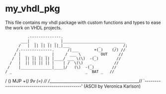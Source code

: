 # my_vhdl_pkg
This file contains my vhdl package with custom functions and types to ease the work on VHDL projects.

              .--------------.
           ___|  _  _  _  _  |____________________________
          /   |  || || || ||_|___             _      _   /;
         /.--------------.      /|___       +(_)    (/) //
        / |  _  _  _  _  |     / ___ \      _  OUT     //
       /  |  || || || || |____/ ___ \(\)  -(_)        //
      /   |  || || || || |    | /  \(\)   _          //
     /    |______________|____|/   (\)  -(_)        //
    / _                                 _  BAT _   //
   / (\) MJP                          +(_) 9v (=) //
  /______________________________________________//
  `----------------------------------------------'    (ASCII by Veronica Karlson)
